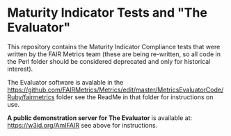# Maturity Indicator Tests and "The Evaluator"

This repository contains the Maturity Indicator Compliance tests that were written by the FAIR Metrics team (these are being re-written, so all code in the Perl folder should be considered deprecated and only for historical interest).  

The Evaluator software is avalable in the https://github.com/FAIRMetrics/Metrics/edit/master/MetricsEvaluatorCode/Ruby/fairmetrics folder  see the ReadMe in that folder for instructions on use.

**A public demonstration server for The Evaluator** is available at:  https://w3id.org/AmIFAIR  see above for instructions.
